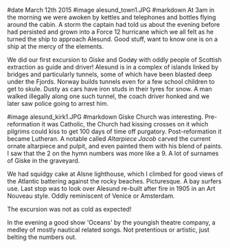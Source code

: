 #date March 12th 2015
#image alesund_town1.JPG
#markdown
At 3am in the morning we were awoken by kettles and telephones and
bottles flying around the cabin. A storm the captain had told us about
the evening before had persisted and grown into a Force 12 hurricane
which we all felt as he turned the ship to approach Alesund. Good stuff,
want to know one is on a ship at the mercy of the elements.

We did our first excursion to Giske and God&oslash;y with oddly people
of Scottish extraction as guide and driver!  Alesund is in a complex of
islands linked by bridges and particularly tunnels, some of which have been
blasted deep under the Fjords. Norway builds tunnels even for a few school children
to get to skule. Dusty as cars have iron studs in their tyres for snow.
A man walked illegally along one such tunnel, the coach driver honked and
we later saw police going to arrest him.

#image alesund_kirk1.JPG
#markdown
Giske Church was interesting. Pre-reformation it was Catholic, the Church had
kissing crosses on it which pilgrims could kiss to get 100 days of time off purgatory.
Post-reformation it became Lutheran. A notable called *Altarpiece Jacob*
carved the current ornate altarpiece and pulpit, and even painted them with his blend
of paints. I saw that the 2 on the hymn numbers was more like a 9.
A lot of surnames of Giske in the graveyard.

We had squidgy cake at Alsne lighthouse, which I climbed for good views of the Atlantic
battering against the rocky beaches. Picturesque. A bay surfers use. Last stop was to look
over Alesund re-built after fire in 1905 in an Art Nouveau style. Oddly
reminiscent of Venice or Amsterdam.

The excursion was not as cold as expected!

In the evening a good show 'Oceans' by the youngish theatre company, a medley of mostly nautical related
songs. Not pretentious or artistic, just belting the numbers out.
